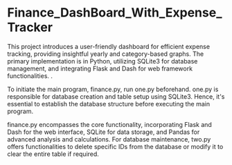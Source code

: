 # Finance_DashBoard_With_Expense_Tracker
This project introduces a user-friendly dashboard for efficient expense tracking, providing insightful yearly and category-based graphs. The primary implementation is in Python, utilizing SQLite3 for database management, and integrating Flask and Dash for web framework functionalities. .

To initiate the main program, finance.py, run one.py beforehand. one.py is responsible for database creation and table setup using SQLite3. Hence, it's essential to establish the database structure before executing the main program.

finance.py encompasses the core functionality, incorporating Flask and Dash for the web interface, SQLite for data storage, and Pandas for advanced analysis and calculations.
For database maintenance, two.py offers functionalities to delete specific IDs from the database or modify it to clear the entire table if required.



